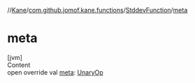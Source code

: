 //[Kane](../../index.md)/[com.github.jomof.kane.functions](../index.md)/[StddevFunction](index.md)/[meta](meta.md)



# meta  
[jvm]  
Content  
open override val [meta](meta.md): [UnaryOp](../../com.github.jomof.kane.impl/-unary-op/index.md)  



